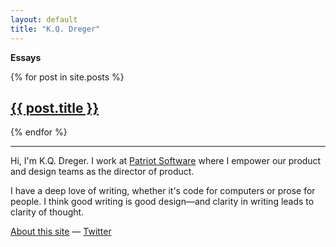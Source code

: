 ```yaml
---
layout: default
title: "K.Q. Dreger"
---
```


**Essays**


{% for post in site.posts %}
<h2><a href="{{ post.url }}">{{ post.title }}</a></h2>
{% endfor %}


---


Hi, I'm K.Q. Dreger. I work at [Patriot Software](https://patriotsoftware.com/) where I empower our product and design teams as the director of product. 

I have a deep love of writing, whether it's code for computers or prose for people. I think good writing is good design—and clarity in writing leads to clarity of thought. 

[About this site][about] &mdash; [Twitter][]

[about]: /about-site
[email]: https://audaciousfox.net/masthead
[twitter]: https://twitter.com/dreger

